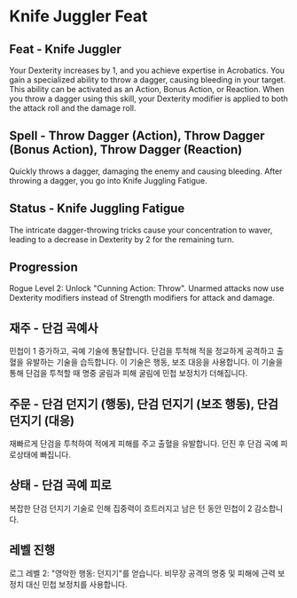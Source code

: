 # Knife Juggler Feat

## Feat - Knife Juggler

Your Dexterity increases by 1, and you achieve expertise in Acrobatics. You gain a specialized ability to throw a dagger, causing bleeding in your target. This ability can be activated as an Action, Bonus Action, or Reaction. When you throw a dagger using this skill, your Dexterity modifier is applied to both the attack roll and the damage roll.

## Spell - Throw Dagger (Action), Throw Dagger (Bonus Action), Throw Dagger (Reaction)

Quickly throws a dagger, damaging the enemy and causing bleeding. After throwing a dagger, you go into Knife Juggling Fatigue.

## Status - Knife Juggling Fatigue

The intricate dagger-throwing tricks cause your concentration to waver, leading to a decrease in Dexterity by 2 for the remaining turn.

## Progression

Rogue Level 2: Unlock "Cunning Action: Throw". Unarmed attacks now use Dexterity modifiers instead of Strength modifiers for attack and damage.

## 재주 - 단검 곡예사

민첩이 1 증가하고, 곡예 기술에 통달합니다. 단검을 투척해 적을 정교하게 공격하고 출혈을 유발하는 기술을 습득합니다. 이 기술은 행동, 보조 대응을 사용합니다. 이 기술을 통해 단검을 투척할 때 명중 굴림과 피해 굴림에 민첩 보정치가 더해집니다.

## 주문 - 단검 던지기 (행동), 단검 던지기 (보조 행동), 단검 던지기 (대응)

재빠르게 단검을 투척하여 적에게 피해를 주고 출혈을 유발합니다. 던진 후 단검 곡예 피로상태에 빠집니다.

## 상태 - 단검 곡예 피로

복잡한 단검 던지기 기술로 인해 집중력이 흐트러지고 남은 턴 동안 민첩이 2 감소합니다.

## 레벨 진행

로그 레벨 2: "영악한 행동: 던지기"를 얻습니다. 비무장 공격의 명중 및 피해에 근력 보정치 대신 민첩 보정치를 사용합니다.